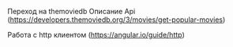 Переход на themoviedb
Описание Api (https://developers.themoviedb.org/3/movies/get-popular-movies)

Работа с http клиентом (https://angular.io/guide/http)
